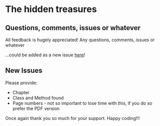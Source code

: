 # The hidden treasures
## Questions, comments, issues or whatever
All feedback is hugely appreciated! Any questions, comments, issues or whatever

...could be added as a new issue [here](https://github.com/laravel-the-hidden-treasures/book/issues)!

## New Issues
Please provide:

- Chapter
- Class and Method found
- Page numbers - not so important to lose time with this, if you do so prefer the PDF version

Once again thank you so much for your support. Happy coding!!!
